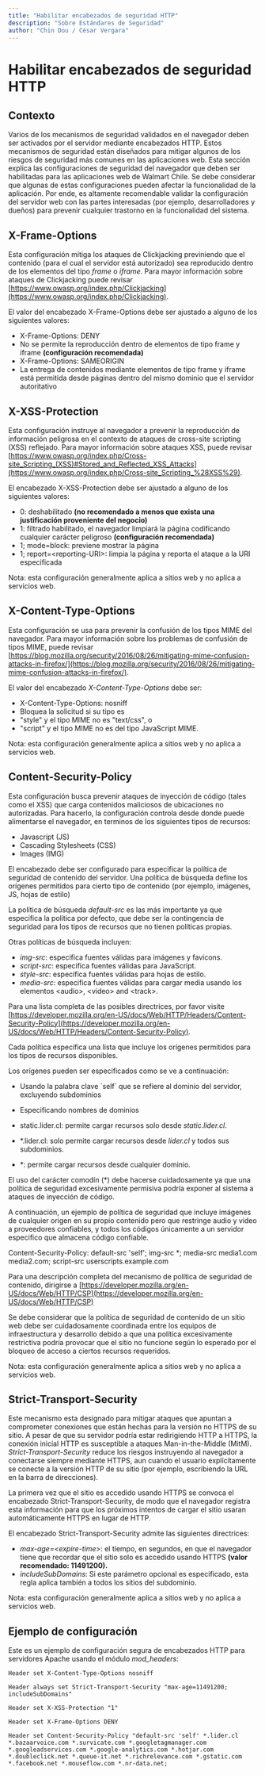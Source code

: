 ```yaml
---
title: "Habilitar encabezados de seguridad HTTP"
description: "Sobre Estándares de Seguridad"
author: "Chin Dou / César Vergara"
---
```


# Habilitar encabezados de seguridad HTTP

## Contexto  

Varios de los mecanismos de seguridad validados en el navegador deben ser activados por el servidor mediante encabezados HTTP. Estos mecanismos de seguridad están diseñados para mitigar algunos de los riesgos de seguridad más comunes en las aplicaciones web. Esta sección explica las configuraciones de seguridad del navegador que deben ser habilitadas para las aplicaciones web de Walmart Chile. Se debe considerar que algunas de estas configuraciones pueden afectar la funcionalidad de la aplicación. Por ende, es altamente recomendable validar la configuración del servidor web con las partes interesadas (por ejemplo, desarrolladores y dueños) para prevenir cualquier trastorno en la funcionalidad del sistema.  

  

## X-Frame-Options

Esta configuración mitiga los ataques de Clickjacking previniendo que el contenido (para el cual el servidor está autorizado) sea reproducido dentro de los elementos del tipo _frame_ o _iframe_. Para mayor información sobre ataques de Clickjacking puede revisar [https://www.owasp.org/index.php/Clickjacking](https://www.owasp.org/index.php/Clickjacking).

El valor del encabezado X-Frame-Options debe ser ajustado a alguno de los siguientes valores:

-   X-Frame-Options: DENY
-   No se permite la reproducción dentro de elementos de tipo frame y iframe **(configuración recomendada)**
-   X-Frame-Options: SAMEORIGIN
-   La entrega de contenidos mediante elementos de tipo frame y iframe está permitida desde páginas dentro del mismo dominio que el servidor autoritativo  
    

 
## X-XSS-Protection  

Esta configuración instruye al navegador a prevenir la reproducción de información peligrosa en el contexto de ataques de cross-site scripting (XSS) reflejado. Para mayor información sobre ataques XSS, puede revisar [https://www.owasp.org/index.php/Cross-site_Scripting_(XSS)#Stored_and_Reflected_XSS_Attacks](https://www.owasp.org/index.php/Cross-site_Scripting_%28XSS%29)​.  

El encabezado X-XSS-Protection debe ser ajustado a alguno de los siguientes valores:

-   0: deshabilitado **(no recomendado a menos que exista una justificación proveniente del negocio)**
-   1: filtrado habilitado, el navegador limpiará la página codificando cualquier carácter peligroso  **(configuración recomendada)**
-   1; mode=block: previene mostrar la página  
-   1; report=\<reporting-URI>: limpia la página y reporta el ataque a la URI especificada

Nota: esta configuración generalmente aplica a sitios web y no aplica a servicios web.

## X-Content-Type-Options  

Esta configuración se usa para prevenir la confusión de los tipos MIME del navegador. Para mayor información sobre los problemas de confusión de tipos MIME, puede revisar [https://blog.mozilla.org/security/2016/08/26/mitigating-mime-confusion-attacks-in-firefox/](https://blog.mozilla.org/security/2016/08/26/mitigating-mime-confusion-attacks-in-firefox/).  

El valor del encabezado _X-Content-Type-Options_ debe ser:

-   X-Content-Type-Options: nosniff
-   Bloquea la solicitud si su tipo es
-   "style" y el tipo MIME no es "text/css", o
-   "script" y el tipo MIME no es del tipo JavaScript MIME.  
    

Nota: esta configuración generalmente aplica a sitios web y no aplica a servicios web.  

## Content-Security-Policy  

Esta configuración busca prevenir ataques de inyección de código (tales como el XSS) que carga contenidos maliciosos de ubicaciones no autorizadas. Para hacerlo, la configuración controla desde donde puede alimentarse el navegador, en terminos de los siguientes tipos de recursos:

-   Javascript (JS)
-   Cascading Stylesheets (CSS)
-   Images (IMG)  
      
    

El encabezado debe ser configurado para especificar la política de seguridad de contenido del servidor. Una política de búsqueda define los orígenes permitidos para cierto tipo de contenido (por ejemplo, imágenes, JS, hojas de estilo)

La política de búsqueda _default-src_ es las más importante ya que especifica la política por defecto, que debe ser la contingencia de seguridad para los tipos de recursos que no tienen políticas propias.

Otras políticas de búsqueda incluyen:

-   _img-src_: especifica fuentes válidas para imágenes y favicons.
-   _script-src_: especifica fuentes válidas para JavaScript.
-   _style-src_: especifica fuentes válidas para hojas de estilo.
-   _media-src_: especifica fuentes válidas para cargar media usando los elementos \<audio>, \<video> and \<track>.  
    

Para una lista completa de las posibles directrices, por favor visite [https://developer.mozilla.org/en-US/docs/Web/HTTP/Headers/Content-Security-Policy](https://developer.mozilla.org/en-US/docs/Web/HTTP/Headers/Content-Security-Policy).

Cada política específica una lista que incluye los orígenes permitidos para los tipos de recursos disponibles.

Los orígenes pueden ser especificados como se ve a continuación:

-   Usando la palabra clave ´self´ que se refiere al dominio del servidor, excluyendo subdominios
-   Especificando nombres de dominios

-   static.lider.cl: permite cargar recursos solo desde _static.lider.cl_.
-   *.lider.cl: solo permite cargar recursos desde _lider.cl_ y todos sus subdominios.
-   *: permite cargar recursos desde cualquier dominio.  
      
    

El uso del carácter comodín (*) debe hacerse cuidadosamente ya que una política de seguridad excesivamente permisiva podría exponer al sistema a ataques de inyección de código.

A continuación, un ejemplo de política de seguridad que incluye imágenes de cualquier origen en su propio contenido pero que restringe audio y video a proveedores confiables, y todos los códigos únicamente a un servidor especifico que almacena código confiable.

Content-Security-Policy: default-src 'self'; img-src *; media-src media1.com media2.com; script-src userscripts.example.com

Para una descripción completa del mecanismo de política de seguridad de contenido, dirigirse a [https://developer.mozilla.org/en-US/docs/Web/HTTP/CSP](https://developer.mozilla.org/en-US/docs/Web/HTTP/CSP)

Se debe considerar que la política de seguridad de contenido de un sitio web debe ser cuidadosamente coordinada entre los equipos de infraestructura y desarrollo debido a que una política excesivamente restrictiva podría provocar que el sitio no funcione según lo esperado por el bloqueo de acceso a ciertos recursos requeridos.

Nota: esta configuración generalmente aplica a sitios web y no aplica a servicios web. ​​  

## Strict-Transport-Security  

Este mecanismo esta designado para mitigar ataques que apuntan a comprometer conexiones que están hechas para la versión no HTTPS de su sitio. A pesar de que su servidor podría estar redirigiendo HTTP a HTTPS, la conexión inicial HTTP es susceptible a ataques Man-in-the-Middle (MitM). _Strict-Transport-Security_ reduce los riesgos instruyendo al navegador a conectarse siempre mediante HTTPS, aun cuando el usuario explícitamente se conecte a la versión HTTP de su sitio (por ejemplo, escribiendo la URL en la barra de direcciones).

La primera vez que el sitio es accedido usando HTTPS se convoca el encabezado Strict-Transport-Security, de modo que el navegador registra esta información para que los próximos intentos de cargar el sitio usaran automáticamente HTTPS en lugar de HTTP.

El encabezado Strict-Transport-Security admite las siguientes directrices:

-   _max-age=<expire-time_>: el tiempo, en segundos, en que el navegador tiene que recordar que el sitio solo es accedido usando HTTPS  **(valor recomendado: 11491200).**
-   _includeSubDomains_: Si este parámetro opcional es especificado, esta regla aplica también a todos los sitios del subdominio.​  
    

Nota: esta configuración generalmente aplica a sitios web y no aplica a servicios web.  
  
## Ejemplo de configuración  

Este es un ejemplo de configuración segura de encabezados HTTP para servidores Apache usando el módulo _mod_headers_:  
````
​Header set X-Content-Type-Options nosniff

Header always set Strict-Transport-Security "max-age=11491200; includeSubDomains"

Header set X-XSS-Protection "1"

Header set X-Frame-Options DENY

Header set Content-Security-Policy "default-src 'self' *.lider.cl *.bazaarvoice.com *.survicate.com *.googletagmanager.com *.googleadservices.com *.google-analytics.com *.hotjar.com *.doubleclick.net *.queue-it.net *.richrelevance.com *.gstatic.com *.facebook.net *.mouseflow.com *.nr-data.net;​​
````

